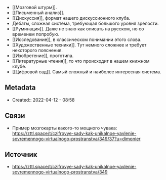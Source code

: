 - [[Мозговой штурм]].
- [[Письменный анализ]].
- [[Дискуссия]], формат нашего дискуссионного клуба.
- Дебаты, сложная система, требующая большого уровня зрелости.
- [[Руминация]]. Даже не знаю как описать на русском, но со временем попробую.
- [[Исследование]], в классическом понимании этого слова.
- [[Художественные техники]]. Тут немного сложнее и требует некоторого пояснения.
- [[Изобретение]], прототипа.
- [[Литературные чтения]], то что происходит в нашем книжном клубе.
- [[Цифровой сад]]. Самый сложный и наиболее интересная система.
## Metadata
- Created:: 2022-04-12 - 08:58
## Связи
- Пример мозгокарты какого-то мощного чувака: https://zttl.space/t/czifrovye-sady-kak-unikalnoe-yavlenie-sovremennogo-virtualnogo-prostranstva/349/37?u=dimonier
## Источник
- https://zttl.space/t/czifrovye-sady-kak-unikalnoe-yavlenie-sovremennogo-virtualnogo-prostranstva/349